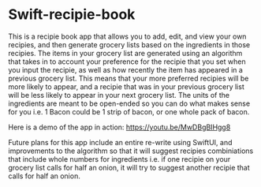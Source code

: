 # Swift-recipie-book

This is a recipie book app that allows you to add, edit, and view your own recipies, and then generate grocery lists based on the ingredients in those recipies.
The items in your grocery list are generated using an algorithm that takes in to account your preference for the recipie that you set when you input the recipie, as well as how recently the item has appeared in a previous grocery list. This means that your more preferred recipies will be more likely to appear, and a recipie that was in your previous grocery list will be less likely to appear in your next grocery list.
The units of the ingredients are meant to be open-ended so you can do what makes sense for you i.e. 1 Bacon could be 1 strip of bacon, or one whole pack of bacon.

Here is a demo of the app in action: https://youtu.be/MwDBgBIHgg8

Future plans for this app include an entire re-write using SwiftUI, and improvements to the algorithm so that it will suggest recipies combiniations that include whole numbers for ingredients i.e. if one recipie on your grocery list calls for half an onion, it will try to suggest another recipie that calls for half an onion. 

